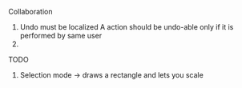 Collaboration
1. Undo must be localized
    A action should be undo-able only if it is performed by same user
2.


TODO
1. Selection mode -> draws a rectangle and lets you scale
